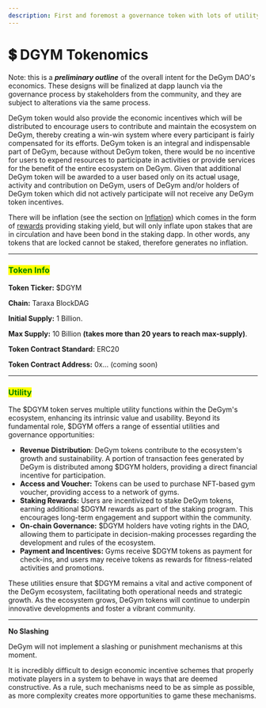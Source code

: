 ```yaml
---
description: First and foremost a governance token with lots of utility
---
```


# 💲 DGYM Tokenomics

Note: this is a _**preliminary outline**_ of the overall intent for the DeGym DAO's economics. These designs will be finalized at dapp launch via the governance process by stakeholders from the community, and they are subject to alterations via the same process.

DeGym token would also provide the economic incentives which will be distributed to encourage users to contribute and maintain the ecosystem on DeGym, thereby creating a win-win system where every participant is fairly compensated for its efforts. DeGym token is an integral and indispensable part of DeGym, because without DeGym token, there would be no incentive for users to expend resources to participate in activities or provide services for the benefit of the entire ecosystem on DeGym. Given that additional DeGym token will be awarded to a user based only on its actu~~a~~l usage, activity and contribution on DeGym, users of DeGym and/or holders of DeGym token which did not actively participate will not receive any DeGym token incentives.

There will be inflation (see the section on [Inflation](inflation.md)) which comes in the form of [rewards](../../dapp/staking/reward-program.md) providing staking yield, but will only inflate upon stakes that are in circulation and have been bond in the staking dapp. In other words, any tokens that are locked cannot be staked, therefore generates no inflation.

***

### <mark style="color:green;">Token Info</mark>

**Token Ticker:** $DGYM

**Chain:** Taraxa BlockDAG

**Initial Supply:** 1 Billion.

**Max Supply:** 10 Billion **(takes more than 20 years to reach max-supply)**.

**Token Contract Standard:** ERC20

**Token Contract Address:** 0x... (coming soon)

***

### <mark style="color:green;">Utility</mark>

The $DGYM token serves multiple utility functions within the DeGym's ecosystem, enhancing its intrinsic value and usability. Beyond its fundamental role, $DGYM offers a range of essential utilities and governance opportunities:

* **Revenue Distribution**: DeGym tokens contribute to the ecosystem's growth and sustainability. A portion of transaction fees generated by DeGym is distributed among $DGYM holders, providing a direct financial incentive for participation.
* **Access and Voucher:** Tokens can be used to purchase NFT-based gym voucher, providing access to a network of gyms.
* **Staking Rewards:** Users are incentivized to stake DeGym tokens, earning additional $DGYM rewards as part of the staking program. This encourages long-term engagement and support within the community.
* **On-chain Governance:** $DGYM holders have voting rights in the DAO, allowing them to participate in decision-making processes regarding the development and rules of the ecosystem.
* **Payment and Incentives:** Gyms receive $DGYM tokens as payment for check-ins, and users may receive tokens as rewards for fitness-related activities and promotions.

These utilities ensure that $DGYM remains a vital and active component of the DeGym ecosystem, facilitating both operational needs and strategic growth. As the ecosystem grows, DeGym tokens will continue to underpin innovative developments and foster a vibrant community.

***

**No Slashing**

DeGym will not implement a slashing or punishment mechanisms at this moment.

It is incredibly difficult to design economic incentive schemes that properly motivate players in a system to behave in ways that are deemed constructive. As a rule, such mechanisms need to be as simple as possible, as more complexity creates more opportunities to game these mechanisms.
